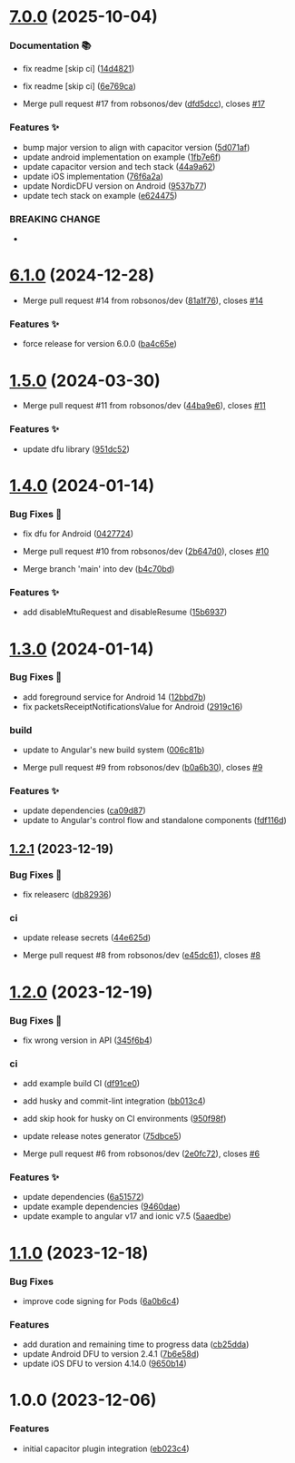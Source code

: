 # [7.0.0](https://github.com/robsonos/nordic-dfu/compare/v6.1.0...v7.0.0) (2025-10-04)


### Documentation :books:

* fix readme [skip ci] ([14d4821](https://github.com/robsonos/nordic-dfu/commit/14d48216d42f5582cff09883e38ee87a4b05503c))
* fix readme [skip ci] ([6e769ca](https://github.com/robsonos/nordic-dfu/commit/6e769ca4dc654a9f146a824956985a1ad672c6dd))


* Merge pull request #17 from robsonos/dev ([dfd5dcc](https://github.com/robsonos/nordic-dfu/commit/dfd5dcc226bb7b736a48cb67f5a983b9eecc85c2)), closes [#17](https://github.com/robsonos/nordic-dfu/issues/17)


### Features :sparkles:

* bump major version to align with capacitor version ([5d071af](https://github.com/robsonos/nordic-dfu/commit/5d071af93a0a72aa7117b84f0da8efe85e0d7403))
* update android implementation on example ([1fb7e6f](https://github.com/robsonos/nordic-dfu/commit/1fb7e6fd841f9d00cae6c35265585e761219b485))
* update capacitor version and tech stack ([44a9a62](https://github.com/robsonos/nordic-dfu/commit/44a9a62098e2ac0355030f4bfeffc8f059bff5e1))
* update iOS implementation ([76f6a2a](https://github.com/robsonos/nordic-dfu/commit/76f6a2aa8b881cf5ff0ec9d9db301e8e8f9cf0de))
* update NordicDFU version on Android ([9537b77](https://github.com/robsonos/nordic-dfu/commit/9537b77d024aa763ef188646a0e998b020d144cd))
* update tech stack on example ([e624475](https://github.com/robsonos/nordic-dfu/commit/e6244759bcba8ca1715ba1dc0a739721c5351d80))


### BREAKING CHANGE

*

# [6.1.0](https://github.com/robsonos/nordic-dfu/compare/v6.0.0...v6.1.0) (2024-12-28)


* Merge pull request #14 from robsonos/dev ([81a1f76](https://github.com/robsonos/nordic-dfu/commit/81a1f76a9538e7d5b00587a74a4ddd0f9c654bab)), closes [#14](https://github.com/robsonos/nordic-dfu/issues/14)


### Features :sparkles:

* force release for version 6.0.0 ([ba4c65e](https://github.com/robsonos/nordic-dfu/commit/ba4c65e5be06a995c215ca16b7950b543366d7d7))

# [1.5.0](https://github.com/robsonos/nordic-dfu/compare/v1.4.0...v1.5.0) (2024-03-30)


* Merge pull request #11 from robsonos/dev ([44ba9e6](https://github.com/robsonos/nordic-dfu/commit/44ba9e65aa7ec0c779e5a7dcbd574c5bad7691c6)), closes [#11](https://github.com/robsonos/nordic-dfu/issues/11)


### Features :sparkles:

* update dfu library ([951dc52](https://github.com/robsonos/nordic-dfu/commit/951dc5267b84f54ff14dbe6c3be06ed544088a00))

# [1.4.0](https://github.com/robsonos/nordic-dfu/compare/v1.3.0...v1.4.0) (2024-01-14)


### Bug Fixes :bug:

* fix dfu for Android ([0427724](https://github.com/robsonos/nordic-dfu/commit/0427724cae99c7866f1a66d2aac235cedcc6ef84))


* Merge pull request #10 from robsonos/dev ([2b647d0](https://github.com/robsonos/nordic-dfu/commit/2b647d024aeffacb4873a80f524264c904163026)), closes [#10](https://github.com/robsonos/nordic-dfu/issues/10)
* Merge branch 'main' into dev ([b4c70bd](https://github.com/robsonos/nordic-dfu/commit/b4c70bdc47daa485cf4fd0e295d771f5e37230f7))


### Features :sparkles:

* add disableMtuRequest and disableResume ([15b6937](https://github.com/robsonos/nordic-dfu/commit/15b6937ce759348e6dfb604ed3c897b0f2ab0c2c))

# [1.3.0](https://github.com/robsonos/nordic-dfu/compare/v1.2.1...v1.3.0) (2024-01-14)


### Bug Fixes :bug:

* add foreground service for Android 14 ([12bbd7b](https://github.com/robsonos/nordic-dfu/commit/12bbd7b2e4496a538bb0555bf62321041cc0b6ce))
* fix packetsReceiptNotificationsValue for Android ([2919c16](https://github.com/robsonos/nordic-dfu/commit/2919c164c34aa0c6e4a47c2d48f254d12e885c8f))


### build

* update to Angular's new build system ([006c81b](https://github.com/robsonos/nordic-dfu/commit/006c81b562281b33a897532e8bae9180cbcc48e4))


* Merge pull request #9 from robsonos/dev ([b0a6b30](https://github.com/robsonos/nordic-dfu/commit/b0a6b307c3ad3f1d47d8b98ea4af429597d3f677)), closes [#9](https://github.com/robsonos/nordic-dfu/issues/9)


### Features :sparkles:

* update dependencies ([ca09d87](https://github.com/robsonos/nordic-dfu/commit/ca09d87e4930ac4014f1808a47721f88c5ca2623))
* update to Angular's control flow and standalone components ([fdf116d](https://github.com/robsonos/nordic-dfu/commit/fdf116dc62cc00c3f2bfe1deb63ac41bf47907d6))

## [1.2.1](https://github.com/robsonos/nordic-dfu/compare/v1.2.0...v1.2.1) (2023-12-19)


### Bug Fixes :bug:

* fix releaserc ([db82936](https://github.com/robsonos/nordic-dfu/commit/db82936e1f0739e536de9c2d95937c54da10138e))


### ci

* update release secrets ([44e625d](https://github.com/robsonos/nordic-dfu/commit/44e625d3dd87ae3b1f1343cbfe4a19544f543b80))


* Merge pull request #8 from robsonos/dev ([e45dc61](https://github.com/robsonos/nordic-dfu/commit/e45dc61caa81d25d3dfe01f666fca3811b6aca3a)), closes [#8](https://github.com/robsonos/nordic-dfu/issues/8)

# [1.2.0](https://github.com/robsonos/nordic-dfu/compare/v1.1.0...v1.2.0) (2023-12-19)


### Bug Fixes :bug:

* fix wrong version in API ([345f6b4](https://github.com/robsonos/nordic-dfu/commit/345f6b4570f3422e971110671a386097764f49de))


### ci

* add example build CI ([df91ce0](https://github.com/robsonos/nordic-dfu/commit/df91ce0e6633c57b64df25f097c5dbb03309609a))
* add husky and commit-lint integration ([bb013c4](https://github.com/robsonos/nordic-dfu/commit/bb013c458dc4129756f2a2301d5bfba6c498c6b7))
* add skip hook for husky on CI environments ([950f98f](https://github.com/robsonos/nordic-dfu/commit/950f98f4e586455364b547794dcd8fd114c43f6e))
* update release notes generator ([75dbce5](https://github.com/robsonos/nordic-dfu/commit/75dbce5276087b5b7bf98300854546c2128f942e))


* Merge pull request #6 from robsonos/dev ([2e0fc72](https://github.com/robsonos/nordic-dfu/commit/2e0fc7252edf819c60d0639bd0455eb451f6ff0e)), closes [#6](https://github.com/robsonos/nordic-dfu/issues/6)


### Features :sparkles:

* update dependencies ([6a51572](https://github.com/robsonos/nordic-dfu/commit/6a51572737c787df3f702f11fc785765568e0aef))
* update example dependencies ([9460dae](https://github.com/robsonos/nordic-dfu/commit/9460dae258609d747bc8f4ce51e671cdeb9dbe45))
* update example to angular v17 and ionic v7.5 ([5aaedbe](https://github.com/robsonos/nordic-dfu/commit/5aaedbefdd9ae470fdd8c800cca01e40aa0384c9))

# [1.1.0](https://github.com/robsonos/nordic-dfu/compare/v1.0.0...v1.1.0) (2023-12-18)


### Bug Fixes

* improve code signing for Pods ([6a0b6c4](https://github.com/robsonos/nordic-dfu/commit/6a0b6c4527679a854b2ee543a4ef948766325c94))


### Features

* add duration and remaining time to progress data ([cb25dda](https://github.com/robsonos/nordic-dfu/commit/cb25dda93b474d66e2f0a6be569f4feee8c4eb85))
* update Android DFU to version 2.4.1 ([7b6e58d](https://github.com/robsonos/nordic-dfu/commit/7b6e58d6d129beb7f4bceacb1d5cb44fb942a509))
* update iOS DFU to version 4.14.0 ([9650b14](https://github.com/robsonos/nordic-dfu/commit/9650b149d2916ee39f17093375681f9fd4525e33))

# 1.0.0 (2023-12-06)


### Features

* initial capacitor plugin integration ([eb023c4](https://github.com/robsonos/nordic-dfu/commit/eb023c46b5c329c3b5b4579501131bc31deb73d8))
